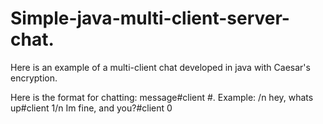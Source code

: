 # Simple-java-multi-client-server-chat.
Here is an example of a multi-client chat developed in java with Caesar's encryption. 

Here is the format for chatting: message#client #.
Example: /n
hey, whats up#client 1/n
Im fine, and you?#client 0
